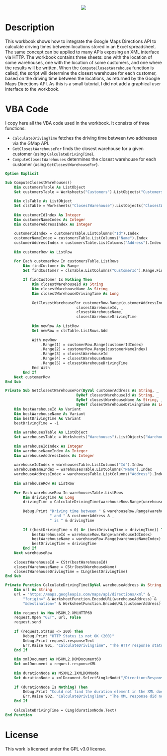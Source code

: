 <p align="center">
  <img src="https://openclipart.org/image/800px/241044" />
</p>

# Description

This workbook shows how to integrate the Google Maps Directions API to calculate driving times between locations stored in an Excel spreadsheet.
The same concept can be applied to many APIs exposing an XML interface via HTTP.
The workbook contains three sheets: one with the location of some warehouses, one with the location of some customers, and one where the results will be written.
When the `ComputeClosestWarehouse` function is called, the script will determine the closest warehouse for each customer, based on the driving time between the locations, as returned by the Google Maps Directions API.
As this is a small tutorial, I did not add a graphical user interface to the workbook.

# VBA Code

I copy here all the VBA code used in the workbook. It consists of three functions:

* `CalculateDrivingTime` fetches the driving time between two addresses via the GMap API.
* `GetClosestWarehouseFor` finds the closest warehouse for a given customer (using `CalculateDrivingTime`).
* `ComputeClosestWarehouses` determines the closest warehouse for each customer (using `GetClosestWarehouseFor`).

```vb
Option Explicit

Sub ComputeClosestWarehouses()
    Dim customersTable As ListObject
    Set customersTable = Worksheets("Customers").ListObjects("CustomersTbl")
    
    Dim clsTable As ListObject
    Set clsTable = Worksheets("ClosestWarehouse").ListObjects("ClosestWarehouseTbl")
    
    Dim customerIdIndex As Integer
    Dim customerNameIndex As Integer
    Dim customerAddressIndex As Integer
    
    customerIdIndex = customersTable.ListColumns("Id").Index
    customerNameIndex = customersTable.ListColumns("Name").Index
    customerAddressIndex = customersTable.ListColumns("Address").Index
    
    Dim customerRow As ListRow

    For Each customerRow In customersTable.ListRows
        Dim findCustomer As Range
        Set findCustomer = clsTable.ListColumns("CustomerId").Range.Find(customerRow.Range(customerIdIndex))
        
        If findCustomer Is Nothing Then
            Dim closestWarehouseId As String
            Dim closestWarehouseName As String
            Dim closestWarehouseDrivingTime As Long
            
            GetClosestWarehouseFor customerRow.Range(customerAddressIndex), _
                                closestWarehouseId, _
                                closestWarehouseName, _
                                closestWarehouseDrivingTime
                                
            Dim newRow As ListRow
            Set newRow = clsTable.ListRows.Add
            
            With newRow
                .Range(1) = customerRow.Range(customerIdIndex)
                .Range(2) = customerRow.Range(customerNameIndex)
                .Range(3) = closestWarehouseId
                .Range(4) = closestWarehouseName
                .Range(5) = closestWarehouseDrivingTime
            End With
        End If
    Next customerRow
End Sub

Private Sub GetClosestWarehouseFor(ByVal customerAddress As String, _
                                ByRef closestWarehouseId As String, _
                                ByRef closestWarehouseName As String, _
                                ByRef closestWarehouseDrivingTime As Long)
    Dim bestWarehouseId As Variant
    Dim bestWarehouseName As Variant
    Dim bestDrivingTime As Variant
    bestDrivingTime = -1
        
    Dim warehousesTable As ListObject
    Set warehousesTable = Worksheets("Warehouses").ListObjects("WarehousesTbl")
    
    Dim warehouseIdIndex As Integer
    Dim warehouseNameIndex As Integer
    Dim warehouseAddressIndex As Integer
    
    warehouseIdIndex = warehousesTable.ListColumns("Id").Index
    warehouseNameIndex = warehousesTable.ListColumns("Name").Index
    warehouseAddressIndex = warehousesTable.ListColumns("Address").Index
    
    Dim warehouseRow As ListRow
    
    For Each warehouseRow In warehousesTable.ListRows
        Dim drivingTime As Long
        drivingTime = CalculateDrivingTime(warehouseRow.Range(warehouseAddressIndex), customerAddress)
        
        Debug.Print "Driving time between " & warehouseRow.Range(warehouseAddressIndex) & _
                    " and " & customerAddress & _
                    " is " & drivingTime
        
        If ((bestDrivingTime < 0) Or (bestDrivingTime > drivingTime)) Then
            bestWarehouseId = warehouseRow.Range(warehouseIdIndex)
            bestWarehouseName = warehouseRow.Range(warehouseNameIndex)
            bestDrivingTime = drivingTime
        End If
    Next warehouseRow
    
    closestWarehouseId = CStr(bestWarehouseId)
    closestWarehouseName = CStr(bestWarehouseName)
    closestWarehouseDrivingTime = CLng(bestDrivingTime)
End Sub

Private Function CalculateDrivingTime(ByVal warehouseAddress As String, ByVal customerAddress As String) As Long
    Dim url As String
    url = "https://maps.googleapis.com/maps/api/directions/xml" & _
        "?origin=" & WorksheetFunction.EncodeURL(warehouseAddress) & _
        "&destination=" & WorksheetFunction.EncodeURL(customerAddress)
        
    Dim request As New MSXML2.XMLHTTP60
    request.Open "GET", url, False
    request.send
    
    If (request.Status <> 200) Then
        Debug.Print "HTTP Status is not OK (200)"
        Debug.Print request.responseText
        Err.Raise 901, "CalculateDrivingTime", "The HTTP response status is not 200"
    End If
    
    Dim xmlDocument As MSXML2.DOMDocument60
    Set xmlDocument = request.responseXML
    
    Dim durationNode As MSXML2.IXMLDOMNode
    Set durationNode = xmlDocument.SelectSingleNode("/DirectionsResponse/route/leg/duration/value")
    
    If (durationNode Is Nothing) Then
        Debug.Print "Could not find the duration element in the XML document"
        Err.Raise 902, "CalculateDrivingTime", "The XML response did not contain a duration node"
    End If
    
    CalculateDrivingTime = CLng(durationNode.Text)
End Function
```

# License

This work is licensed under the GPL v3.0 license.
